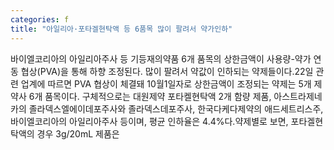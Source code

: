 ```yaml
---
categories: f
title: "아일리아·포타겔현탁액 등 6품목 많이 팔려서 약가인하"
---
```

바이엘코리아의 아일리아주사 등 기등재의약품 6개 품목의 상한금액이 사용량-약가 연동 협상(PVA)을 통해 하향 조정된다. 많이 팔려서 약값이 인하되는 약제들이다.22일 관련 업계에 따르면 PVA 협상이 체결돼 10월1일자로 상한금액이 조정되는 약제는 5개 제약사 6개 품목이다. 구체적으로는 대원제약 포타켈현탁액 2개 함량 제품, 아스트라제네카의 졸라덱스엘에이데포주사와 졸라덱스데포주사, 한국다케다제약의 애드세트리스주, 바이엘코리아의 아일리아주사 등이며, 평균 인하율은 4.4%다.약제별로 보면, 포타겔현탁액의 경우 3g/20mL 제품은